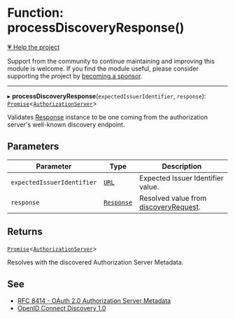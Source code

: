 # Function: processDiscoveryResponse()

[💗 Help the project](https://github.com/sponsors/panva)

Support from the community to continue maintaining and improving this module is welcome. If you find the module useful, please consider supporting the project by [becoming a sponsor](https://github.com/sponsors/panva).

***

▸ **processDiscoveryResponse**(`expectedIssuerIdentifier`, `response`): [`Promise`](https://developer.mozilla.org/docs/Web/JavaScript/Reference/Global_Objects/Promise)\<[`AuthorizationServer`](../interfaces/AuthorizationServer.md)\>

Validates [Response](https://developer.mozilla.org/docs/Web/API/Response) instance to be one coming from the authorization server's well-known
discovery endpoint.

## Parameters

| Parameter | Type | Description |
| ------ | ------ | ------ |
| `expectedIssuerIdentifier` | [`URL`](https://developer.mozilla.org/docs/Web/API/URL) | Expected Issuer Identifier value. |
| `response` | [`Response`](https://developer.mozilla.org/docs/Web/API/Response) | Resolved value from [discoveryRequest](discoveryRequest.md). |

## Returns

[`Promise`](https://developer.mozilla.org/docs/Web/JavaScript/Reference/Global_Objects/Promise)\<[`AuthorizationServer`](../interfaces/AuthorizationServer.md)\>

Resolves with the discovered Authorization Server Metadata.

## See

 - [RFC 8414 - OAuth 2.0 Authorization Server Metadata](https://www.rfc-editor.org/rfc/rfc8414.html#section-3)
 - [OpenID Connect Discovery 1.0](https://openid.net/specs/openid-connect-discovery-1_0-errata2.html#ProviderConfig)
